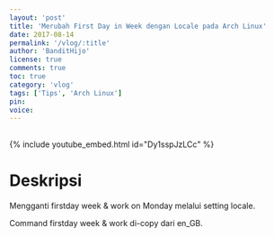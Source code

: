 ```yaml
---
layout: 'post'
title: 'Merubah First Day in Week dengan Locale pada Arch Linux'
date: 2017-08-14
permalink: '/vlog/:title'
author: 'BanditHijo'
license: true
comments: true
toc: true
category: 'vlog'
tags: ['Tips', 'Arch Linux']
pin:
voice:
---
```


<div style="margin-top:30px;"></div>

{% include youtube_embed.html id="Dy1sspJzLCc" %}

# Deskripsi

Mengganti firstday week & work on Monday melalui setting locale.

Command firstday week & work di-copy dari en_GB.
